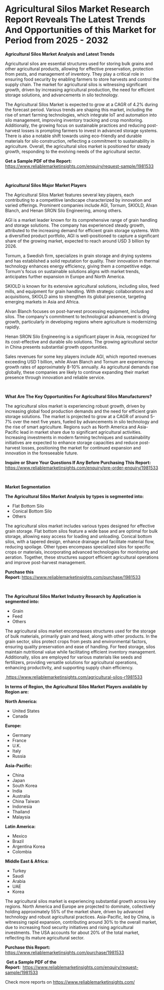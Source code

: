 <p><h1>Agricultural Silos Market Research Report Reveals The Latest Trends And Opportunities of this Market for Period from 2025 - 2032</h1></p><p><strong>Agricultural Silos Market Analysis and Latest Trends</strong></p>
<p><p>Agricultural silos are essential structures used for storing bulk grains and other agricultural products, allowing for effective preservation, protection from pests, and management of inventory. They play a critical role in ensuring food security by enabling farmers to store harvests and control the supply chain. The market for agricultural silos is witnessing significant growth, driven by increasing agricultural production, the need for efficient storage solutions, and advancements in silo technology. </p><p>The Agricultural Silos Market is expected to grow at a CAGR of 4.2% during the forecast period. Various trends are shaping this market, including the rise of smart farming technologies, which integrate IoT and automation into silo management, improving inventory tracking and crop monitoring. Additionally, the growing focus on sustainable practices and reducing post-harvest losses is prompting farmers to invest in advanced storage systems. There is also a notable shift towards using eco-friendly and durable materials for silo construction, reflecting a commitment to sustainability in agriculture. Overall, the agricultural silos market is positioned for steady growth, responding to the evolving needs of the agricultural sector.</p></p>
<p><strong>Get a Sample PDF of the Report:&nbsp;</strong> <a href="https://www.reliablemarketinsights.com/enquiry/request-sample/1981533?utm_campaign=2606&utm_medium=2&utm_source=Github&utm_content=ia&utm_term=10042025&utm_id=agricultural-silos">https://www.reliablemarketinsights.com/enquiry/request-sample/1981533</a></p>
<p>&nbsp;</p>
<p><strong>Agricultural Silos Major Market Players</strong></p>
<p><p>The Agricultural Silos Market features several key players, each contributing to a competitive landscape characterized by innovation and varied offerings. Prominent companies include AGI, Tornum, SKIOLD, Alvan Blanch, and Henan SRON Silo Engineering, among others.</p><p>AGI is a market leader known for its comprehensive range of grain handling and storage solutions. The company has experienced steady growth, attributed to the increasing demand for efficient grain storage systems. With a diversified product portfolio, AGI is well-positioned to capture a significant share of the growing market, expected to reach around USD 3 billion by 2026.</p><p>Tornum, a Swedish firm, specializes in grain storage and drying systems and has established a solid reputation for quality. Their innovation in thermal technology enhances energy efficiency, giving them a competitive edge. Tornum's focus on sustainable solutions aligns with market trends, anticipates further expansion in Europe and North America.</p><p>SKIOLD is known for its extensive agricultural solutions, including silos, feed mills, and equipment for grain handling. With strategic collaborations and acquisitions, SKIOLD aims to strengthen its global presence, targeting emerging markets in Asia and Africa.</p><p>Alvan Blanch focuses on post-harvest processing equipment, including silos. The company's commitment to technological advancement is driving growth, particularly in developing regions where agriculture is modernizing rapidly.</p><p>Henan SRON Silo Engineering is a significant player in Asia, recognized for its cost-effective and durable silo solutions. The growing agricultural sector in China presents substantial growth opportunities.</p><p>Sales revenues for some key players include AGI, which reported revenues exceeding USD 1 billion, while Alvan Blanch and Tornum are experiencing growth rates of approximately 8-10% annually. As agricultural demands rise globally, these companies are likely to continue expanding their market presence through innovation and reliable service.</p></p>
<p>&nbsp;</p>
<p><strong>What Are The Key Opportunities For Agricultural Silos Manufacturers?</strong></p>
<p><p>The agricultural silos market is experiencing robust growth, driven by increasing global food production demands and the need for efficient grain storage solutions. The market is projected to grow at a CAGR of around 5-7% over the next five years, fueled by advancements in silo technology and the rise of smart agriculture. Regions such as North America and Asia-Pacific lead in market share due to significant agricultural activities. Increasing investments in modern farming techniques and sustainability initiatives are expected to enhance storage capacities and reduce post-harvest losses, positioning the market for continued expansion and innovation in the foreseeable future.</p></p>
<p><strong>Inquire or Share Your Questions If Any Before Purchasing This Report:</strong> <a href="https://www.reliablemarketinsights.com/enquiry/pre-order-enquiry/1981533?utm_campaign=2606&utm_medium=2&utm_source=Github&utm_content=ia&utm_term=10042025&utm_id=agricultural-silos">https://www.reliablemarketinsights.com/enquiry/pre-order-enquiry/1981533</a></p>
<p>&nbsp;</p>
<p><strong>Market Segmentation</strong></p>
<p><strong>The Agricultural Silos Market Analysis by types is segmented into:</strong></p>
<p><ul><li>Flat Bottom Silo</li><li>Conical Bottom Silo</li><li>Others</li></ul></p>
<p><p>The agricultural silos market includes various types designed for effective grain storage. Flat bottom silos feature a wide base and are optimal for bulk storage, allowing easy access for loading and unloading. Conical bottom silos, with a tapered design, enhance drainage and facilitate material flow, reducing spoilage. Other types encompass specialized silos for specific crops or materials, incorporating advanced technologies for monitoring and aeration. Together, these structures support efficient agricultural operations and improve post-harvest management.</p></p>
<p><strong>Purchase this Report:&nbsp;</strong><a href="https://www.reliablemarketinsights.com/purchase/1981533?utm_campaign=2606&utm_medium=2&utm_source=Github&utm_content=ia&utm_term=10042025&utm_id=agricultural-silos">https://www.reliablemarketinsights.com/purchase/1981533</a></p>
<p>&nbsp;</p>
<p><strong>The Agricultural Silos Market Industry Research by Application is segmented into:</strong></p>
<p><ul><li>Grain</li><li>Feed</li><li>Others</li></ul></p>
<p><p>The agricultural silos market encompasses structures used for the storage of bulk materials, primarily grain and feed, along with other products. In the grain sector, silos protect crops from pests and environmental factors, ensuring quality preservation and ease of handling. For feed storage, silos maintain nutritional value while facilitating efficient inventory management. Additionally, silos are employed for various materials like seeds and fertilizers, providing versatile solutions for agricultural operations, enhancing productivity, and supporting supply chain efficiency.</p></p>
<p><a href="https://www.reliablemarketinsights.com/agricultural-silos-r1981533?utm_campaign=2606&utm_medium=2&utm_source=Github&utm_content=ia&utm_term=10042025&utm_id=agricultural-silos">&nbsp;https://www.reliablemarketinsights.com/agricultural-silos-r1981533</a></p>
<p><strong>In terms of Region, the Agricultural Silos Market Players available by Region are:</strong></p>
<p>
    <p> <strong> North America: </strong>
        <ul>
            <li>United States</li>
            <li>Canada</li>
        </ul>
        </p> 
    <p> <strong> Europe: </strong>
        <ul>
            <li>Germany</li>
            <li>France</li>
            <li>U.K.</li>
            <li>Italy</li>
            <li>Russia</li>
        </ul>
        </p> 
    <p> <strong> Asia-Pacific: </strong>
        <ul>
            <li>China</li>
            <li>Japan</li>
            <li>South Korea</li>
            <li>India</li>
            <li>Australia</li>
            <li>China Taiwan</li>
            <li>Indonesia</li>
            <li>Thailand</li>
            <li>Malaysia</li>
        </ul>
        </p> 
    <p> <strong> Latin America: </strong>
        <ul>
            <li>Mexico</li>
            <li>Brazil</li>
            <li>Argentina Korea</li>
            <li>Colombia</li>
        </ul>
        </p> 
    <p> <strong> Middle East & Africa: </strong>
        <ul>
            <li>Turkey</li>
            <li>Saudi</li>
            <li>Arabia</li>
            <li>UAE</li>
            <li>Korea</li>
        </ul>
    </p>
    </p>
<p><p>The agricultural silos market is experiencing substantial growth across key regions. North America and Europe are projected to dominate, collectively holding approximately 55% of the market share, driven by advanced technology and robust agricultural practices. Asia-Pacific, led by China, is witnessing rapid expansion, contributing around 30% to the overall market, due to increasing food security initiatives and rising agricultural investments. The USA accounts for about 20% of the total market, reflecting its mature agricultural sector.</p></p>
<p><strong>Purchase this Report: </strong><a href="https://www.reliablemarketinsights.com/purchase/1981533?utm_campaign=2606&utm_medium=2&utm_source=Github&utm_content=ia&utm_term=10042025&utm_id=agricultural-silos">https://www.reliablemarketinsights.com/purchase/1981533</a></p>
<p>&nbsp;<strong>Get a Sample PDF of the Report:&nbsp;&nbsp;</strong><a href="https://www.reliablemarketinsights.com/enquiry/request-sample/1981533?utm_campaign=2606&utm_medium=2&utm_source=Github&utm_content=ia&utm_term=10042025&utm_id=agricultural-silos">https://www.reliablemarketinsights.com/enquiry/request-sample/1981533</a></p>
<p><strong></strong></p>
<p>Check more reports on <a href="https://www.reliablemarketinsights.com/?utm_campaign=2606&utm_medium=2&utm_source=Github&utm_content=ia&utm_term=10042025&utm_id=agricultural-silos">https://www.reliablemarketinsights.com/</a></p>